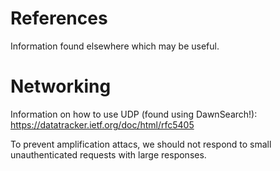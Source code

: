 # References

Information found elsewhere which may be useful.

# Networking

Information on how to use UDP (found using DawnSearch!): https://datatracker.ietf.org/doc/html/rfc5405

To prevent amplification attacs, we should not respond to small unauthenticated requests with large responses.